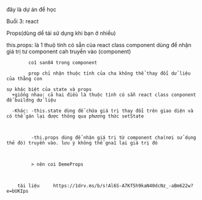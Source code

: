 đây là dự án để học


Buổi 3: react

Props(dùng dể tái sử dụng khi bạn ở nhiều)


this.props: là 1 thuộ tính có sẵn của react class
            component dùng để nhận giá trị tư component cah truyền vào
            (component)

            co1 san84 trong component

            prop chỉ nhận thuộc tính của cha không thể thay đổi dử liệu của thằng con

    sự khác biệt của state và props
      +giống nhau: cả hai điều là thuộc tính có sẵn react class conponent để buildng dử liệu 

      -Khác: -this.state dùng để chứa giá trị thay đổi trên giao diện và có thể gán lại được thông qua phương thức setState


      
             -thi.props dùng để nhận giá trị từ component cha(nơi sử dụng thẻ đó) truyền vào. lưu ý không thể gna1 lại giá trị đó  



             > nên coi DemeProps



        tài liệu     https://1drv.ms/b/s!Al6S-A7Kf5h9kaN40dcNz_-aBm622w?e=bUKIps